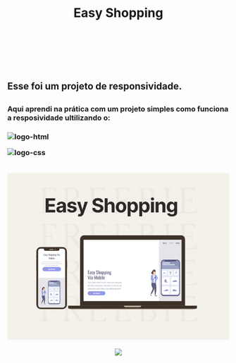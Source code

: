 <h1 align="center">Easy Shopping<h1>
  <br>
  <br>
  
<h2>Esse foi um projeto de responsividade.<h2>
<h3>Aqui aprendi na prática com um projeto simples como funciona a resposividade ultilizando o:<h3>
<p><img src="https://img.shields.io/badge/HTML-239120?style=for-the-badge&logo=html5&logoColor=white" alt="logo-html"><p>
<p><img src="https://img.shields.io/badge/CSS-CC342D?&style=for-the-badge&logo=css3&logoColor=white" alt="logo-css"><p>
<br>
<img src="https://github.com/Henrique38/Easy-Shopping/blob/master/imag%20responsividade.png?raw=true">
  
  <p align="center"><img src="https://img.shields.io/badge/<Status>-<Finalizado>-<green>"><p>
